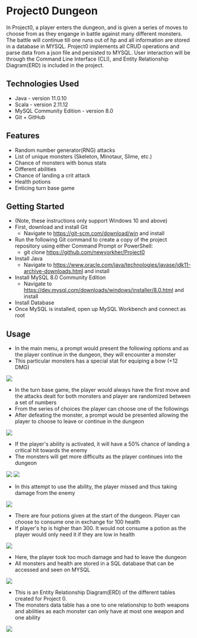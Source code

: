 # Project0 Dungeon
In Project0, a player enters the dungeon, and is given a series of moves to choose from as they engange in battle against many different monsters. 
The battle will continue till one runs out of hp and all information are stored in a database in MYSQL. Project0 implements all CRUD operations and parse data from 
a json file and persisted to MYSQL. User interaction will be through the Command Line Interface (CLI), and Entity Relationship Diagram(ERD) is included in the project.

## Technologies Used
- Java - version 11.0.10
- Scala - version 2.11.12
- MySQL Community Edition - version 8.0
- Git + GitHub

## Features
- Random number generator(RNG) attacks
- List of unique monsters (Skeleton, Minotaur, Slime, etc.)
- Chance of monsters with bonus stats
- Different abilities
- Chance of landing a crit attack
- Health potions
- Enticing turn base game

## Getting Started
- (Note, these instructions only support Windows 10 and above)
- First, download and install Git
  - Navigate to https://git-scm.com/download/win and install
- Run the following Git command to create a copy of the project repository using either Command Prompt or PowerShell:
  - git clone https://github.com/newyorkher/Project0
- Install Java
  - Navigate to https://www.oracle.com/java/technologies/javase/jdk11-archive-downloads.html and install
- Install MySQL 8.0 Community Edition
  - Navigate to https://dev.mysql.com/downloads/windows/installer/8.0.html and install
- Install Database
- Once MySQL is installed, open up MySQL Workbench and connect as root

## Usage
- In the main menu, a prompt would present the following options and as the player continue in the dungeon, they will encounter a monster
- This particular monsters has a special stat for equiping a bow (+12 DMG)

![](Dungeon%20Images/1.PNG)

- In the turn base game, the player would always have the first move and the attacks dealt for both monsters and player are randomized between a set of numbers
- From the series of choices the player can choose one of the followings
- After defeating the monster, a prompt would be presented allowing the player to choose to leave or continue in the dungeon

![](Dungeon%20Images/2.PNG)

- If the player's ability is activated, it will have a 50% chance of landing a critical hit towards the enemy
- The monsters will get more difficults as the player continues into the dungeon 

![](Dungeon%20Images/3.PNG)
![](Dungeon%20Images/4.PNG)

- In this attempt to use the ability, the player missed and thus taking damage from the enemy

![](Dungeon%20Images/5.PNG)

- There are four potions given at the start of the dungeon. Player can choose to consume one in exchange for 100 health
- If player's hp is higher than 300. It would not consume a potion as the player would only need it if they are low in health

![](Dungeon%20Images/6.PNG)

- Here, the player took too much damage and had to leave the dungeon
- All monsters and health are stored in a SQL database that can be accessed and seen on MYSQL 

![](Dungeon%20Images/7.PNG)
 
 - This is an Entity Relationship Diagram(ERD) of the different tables created for Project 0. 
 - The monsters data table has a one to one relationship to both weapons and abilities as each monster can only have at most one weapon and one ability
 
 ![](8.PNG)
